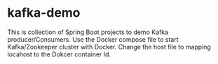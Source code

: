 # kafka-demo

This is collection of Spring Boot projects to demo Kafka producer/Consumers. Use the Docker compose file to start Kafka/Zookeeper cluster with Docker. Change the host file to mapping locahost to the Dokcer container Id.
